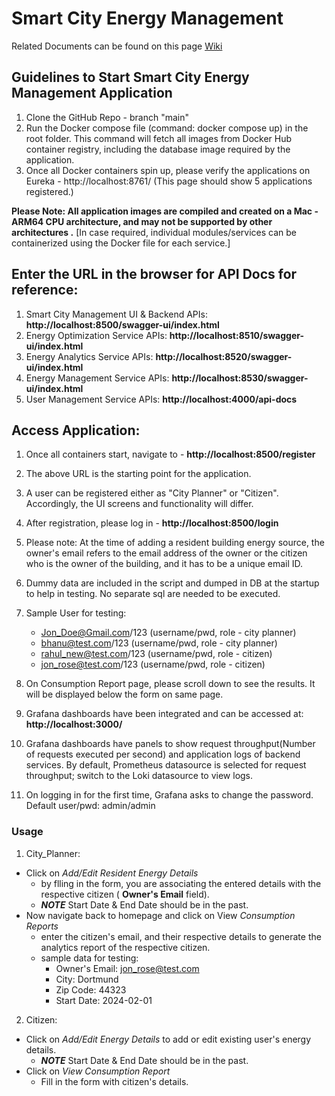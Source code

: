 # Smart City Energy Management

Related Documents can be found on this page [Wiki](https://github.com/BhanuPDas/smart-city-energy-management/wiki/Smart-City-Energy-Management-Project-Documentation)

## Guidelines to Start Smart City Energy Management Application

1) Clone the GitHub Repo - branch "main"
2) Run the Docker compose file (command: docker compose up) in the root folder. This command will fetch all images from Docker Hub container registry, including the database image required by the application.
3) Once all Docker containers spin up, please verify the applications on Eureka - http://localhost:8761/ (This page should show 5 applications registered.)

**Please Note: All application images are compiled and created on a Mac - ARM64 CPU architecture, and may not be supported by other architectures .**
[In case required, individual modules/services can be containerized using the Docker file for each service.]

## Enter the URL in the browser for API Docs for reference:

1) Smart City Management UI & Backend APIs: **http://localhost:8500/swagger-ui/index.html**
2) Energy Optimization Service APIs: **http://localhost:8510/swagger-ui/index.html**
3) Energy Analytics Service APIs: **http://localhost:8520/swagger-ui/index.html**
4) Energy Management Service APIs: **http://localhost:8530/swagger-ui/index.html**
5) User Management Service APIs: **http://localhost:4000/api-docs**

## Access Application:

1) Once all containers start, navigate to - **http://localhost:8500/register**
2) The above URL is the starting point for the application. 
3) A user can be registered either as "City Planner" or "Citizen". Accordingly, the UI screens and functionality will differ.
4) After registration, please log in - **http://localhost:8500/login**
5) Please note: At the time of adding a resident building energy source, the owner's email refers to the email address of the owner or the citizen who is the owner of the building, and it has to be a unique email ID.
6) Dummy data are included in the script and dumped in DB at the startup to help in testing. No separate sql are needed to be executed.
7) Sample User for testing: 
    - Jon_Doe@Gmail.com/123 (username/pwd, role - city planner)
    - bhanu@test.com/123 (username/pwd, role - city planner)
    - rahul_new@test.com/123 (username/pwd, role - citizen)
    - jon_rose@test.com/123 (username/pwd, role - citizen)
8) On Consumption Report page, please scroll down to see the results. It will be displayed below the form on same page. <br/>

9) Grafana dashboards have been integrated and can be accessed at: **http://localhost:3000/**
7) Grafana dashboards have panels to show request throughput(Number of requests executed per second) and application logs of backend services. By default, Prometheus datasource is selected for request throughput; switch to the Loki datasource to view logs.
8) On logging in for the first time, Grafana asks to change the password. Default user/pwd: admin/admin

### Usage
1. City_Planner: <br/>
- Click on *Add/Edit Resident Energy Details*
  - by flling in the form, you are associating the entered details with the respective citizen ( **Owner's Email** field).
  - ***NOTE*** Start Date & End Date should be in the past.
- Now navigate back to homepage and click on View *Consumption Reports*
  - enter the citizen's email, and their respective details to generate the analytics report of the respective citizen.
  - sample data for testing:
    - Owner's Email: jon_rose@test.com
    - City: Dortmund
    - Zip Code: 44323
    - Start Date: 2024-02-01
2. Citizen: <br/>
- Click on *Add/Edit Energy Details* to add or edit existing user's energy details.
  - ***NOTE*** Start Date & End Date should be in the past.
- Click on *View Consumption Report* 
  - Fill in the form with citizen's details.
